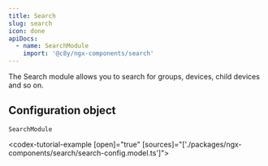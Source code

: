 ```yaml
---
title: Search
slug: search
icon: done
apiDocs:
  - name: SearchModule
    import: '@c8y/ngx-components/search'
---
```


The Search module allows you to search for groups, devices, child devices and so on.

## Configuration object

`SearchModule`

<codex-tutorial-example [open]="true" [sources]="['./packages/ngx-components/search/search-config.model.ts']"></codex-tutorial-example>
